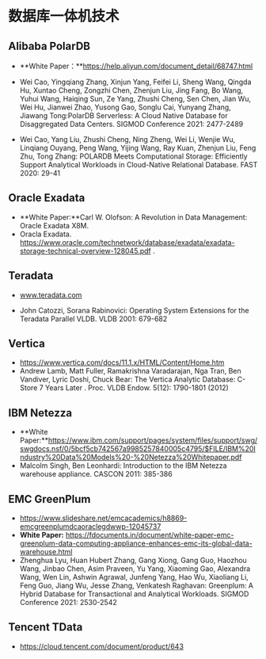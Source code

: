 # 数据库一体机技术

## Alibaba PolarDB

- **White Paper：**https://help.aliyun.com/document_detail/68747.html

- Wei Cao, Yingqiang Zhang, Xinjun Yang, Feifei Li, Sheng Wang, Qingda Hu, Xuntao Cheng, Zongzhi Chen, Zhenjun Liu, Jing Fang, Bo Wang, Yuhui Wang, Haiqing Sun, Ze Yang, Zhushi Cheng, Sen Chen, Jian Wu, Wei Hu, Jianwei Zhao, Yusong Gao, Songlu Cai, Yunyang Zhang, Jiawang Tong:PolarDB Serverless: A Cloud Native Database for Disaggregated Data Centers. SIGMOD Conference 2021: 2477-2489
- Wei Cao, Yang Liu, Zhushi Cheng, Ning Zheng, Wei Li, Wenjie Wu, Linqiang Ouyang, Peng Wang, Yijing Wang, Ray Kuan, Zhenjun Liu, Feng Zhu, Tong Zhang: POLARDB Meets Computational Storage: Efficiently Support Analytical Workloads in Cloud-Native Relational Database. FAST 2020: 29-41

## Oracle Exadata

- **White Paper:**Carl W. Olofson: A Revolution in Data Management: Oracle Exadata X8M. 
- Oracla Exadata. https://www.oracle.com/technetwork/database/exadata/exadata-storage-technical-overview-128045.pdf .

## Teradata

- www.teradata.com

- John Catozzi, Sorana Rabinovici: Operating System Extensions for the Teradata Parallel VLDB. VLDB 2001: 679-682

## Vertica

- https://www.vertica.com/docs/11.1.x/HTML/Content/Home.htm
- Andrew Lamb, Matt Fuller, Ramakrishna Varadarajan, Nga Tran, Ben Vandiver, Lyric Doshi, Chuck Bear: The Vertica Analytic Database: C-Store 7 Years Later . Proc. VLDB Endow. 5(12): 1790-1801 (2012)

## IBM Netezza

- **White Paper:**https://www.ibm.com/support/pages/system/files/support/swg/swgdocs.nsf/0/5bcf5cb742567a9985257840005c4795/$FILE/IBM%20Industry%20Data%20Models%20-%20Netezza%20Whitepaper.pdf
- Malcolm Singh, Ben Leonhardi: Introduction to the IBM Netezza warehouse appliance. CASCON 2011: 385-386

## EMC GreenPlum

- https://www.slideshare.net/emcacademics/h8869-emcgreenplumdcaoraclegdwwp-12045737
- **White Paper:** https://fdocuments.in/document/white-paper-emc-greenplum-data-computing-appliance-enhances-emc-its-global-data-warehouse.html
- Zhenghua Lyu, Huan Hubert Zhang, Gang Xiong, Gang Guo, Haozhou Wang, Jinbao Chen, Asim Praveen, Yu Yang, Xiaoming Gao, Alexandra Wang, Wen Lin, Ashwin Agrawal, Junfeng Yang, Hao Wu, Xiaoliang Li, Feng Guo, Jiang Wu, Jesse Zhang, Venkatesh Raghavan: Greenplum: A Hybrid Database for Transactional and Analytical Workloads. SIGMOD Conference 2021: 2530-2542

## Tencent TData

- https://cloud.tencent.com/document/product/643